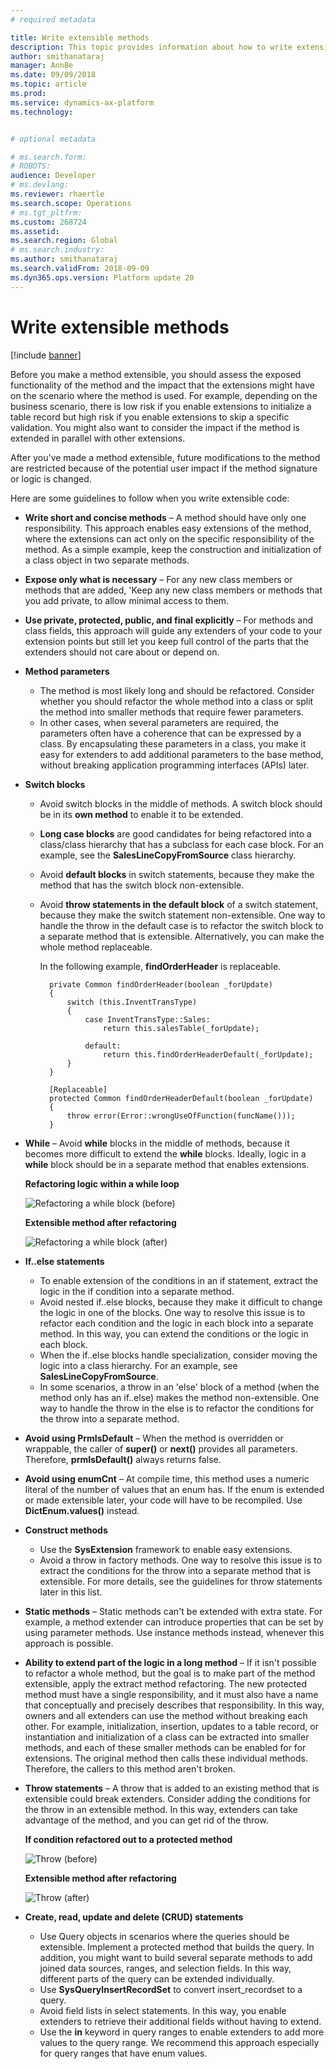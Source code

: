 ```yaml
---
# required metadata

title: Write extensible methods
description: This topic provides information about how to write extensible methods.
author: smithanataraj
manager: AnnBe
ms.date: 09/09/2018
ms.topic: article
ms.prod: 
ms.service: dynamics-ax-platform
ms.technology: 


# optional metadata

# ms.search.form: 
# ROBOTS: 
audience: Developer
# ms.devlang: 
ms.reviewer: rhaertle
ms.search.scope: Operations
# ms.tgt_pltfrm: 
ms.custom: 268724
ms.assetid: 
ms.search.region: Global
# ms.search.industry: 
ms.author: smithanataraj
ms.search.validFrom: 2018-09-09
ms.dyn365.ops.version: Platform update 20
---
```


# Write extensible methods

[!include [banner](../includes/banner.md)]

Before you make a method extensible, you should assess the exposed functionality of the method and the impact that the extensions might have on the scenario where the method is used. For example, depending on the business scenario, there is low risk if you enable extensions to initialize a table record but high risk if you enable extensions to skip a specific validation. You might also want to consider the impact if the method is extended in parallel with other extensions.

After you've made a method extensible, future modifications to the method are restricted because of the potential user impact if the method signature or logic is changed.
	
Here are some guidelines to follow when you write extensible code:
	
+ **Write short and concise methods** – A method should have only one responsibility. This approach enables easy extensions of the method, where the extensions can act only on the specific responsibility of the method. As a simple example, keep the construction and initialization of a class object in two separate methods.
+ **Expose only what is necessary** – For any new class members or methods that are added, 'Keep any new class members or methods that you add private, to allow minimal access to them.
+ **Use private, protected, public, and final explicitly** – For methods and class fields, this approach will guide any extenders of your code to your extension points but still let you keep full control of the parts that the extenders should not care about or depend on.
+ **Method parameters**

    - The method is most likely long and should be refactored. Consider whether you should refactor the whole method into a class or split the method into smaller methods that require fewer parameters.
    - In other cases, when several parameters are required, the parameters often have a coherence that can be expressed by a class. By encapsulating these parameters in a class, you make it easy for extenders to add additional parameters to the base method, without breaking application programming interfaces (APIs) later.

+ **Switch blocks**

    - Avoid switch blocks in the middle of methods. A switch block should be in its **own method** to enable it to be extended. 
    - **Long case blocks** are good candidates for being refactored into a class/class hierarchy that has a subclass for each case block. For an example, see the **SalesLineCopyFromSource** class hierarchy.
    - Avoid **default blocks** in switch statements, because they make the method that has the switch block non-extensible.
    - Avoid **throw statements in the default block** of a switch statement, because they make the switch statement non-extensible. One way to handle the throw in the default case is to refactor the switch block to a separate method that is extensible. Alternatively, you can make the whole method replaceable.
			
        In the following example, **findOrderHeader** is replaceable.

            private Common findOrderHeader(boolean _forUpdate)
		    {
		        switch (this.InventTransType)
		        {
		            case InventTransType::Sales:
		                return this.salesTable(_forUpdate);

		            default: 
		                return this.findOrderHeaderDefault(_forUpdate);
		        }
		    }

		    [Replaceable]
		    protected Common findOrderHeaderDefault(boolean _forUpdate)
		    {
		        throw error(Error::wrongUseOfFunction(funcName()));
		    }

+ **While** – Avoid **while** blocks in the middle of methods, because it becomes more difficult to extend the **while** blocks. Ideally, logic in a **while** block should be in a separate method that enables extensions.

    **Refactoring logic within a while loop**

    ![Refactoring a while block (before)](media/ExtensibleMethods1.png)

    **Extensible method after refactoring**

    ![Refactoring a while block (after)](media/ExtensibleMethods2.png)

+ **If..else statements**

	- To enable extension of the conditions in an if statement, extract the logic in the if condition into a separate method.
	- Avoid nested if..else blocks, because they make it difficult to change the logic in one of the blocks. One way to resolve this issue is to refactor each condition and the logic in each block into a separate method. In this way, you can extend the conditions or the logic in each block.
	- When the if..else blocks handle specialization, consider moving the logic into a class hierarchy. For an example, see **SalesLineCopyFromSource**.
	- In some scenarios, a throw in an 'else' block of a method (when the method only has an if..else) makes the method non-extensible. One way to handle the throw in the else is to refactor the conditions for the throw into a separate method.

+ **Avoid using PrmIsDefault** – When the method is overridden or wrappable, the caller of **super()** or **next()** provides all parameters. Therefore, **prmIsDefault()** always returns false.
+ **Avoid using enumCnt** – At compile time, this method uses a numeric literal of the number of values that an enum has. If the enum is extended or made extensible later, your code will have to be recompiled. Use **DictEnum.values()** instead.
+ **Construct methods**

	- Use the **SysExtension** framework to enable easy extensions.
	- Avoid a throw in factory methods. One way to resolve this issue is to extract the conditions for the throw into a separate method that is extensible. For more details, see the guidelines for throw statements later in this list.

+ **Static methods** – Static methods can't be extended with extra state. For example, a method extender can introduce properties that can be set by using parameter methods. Use instance methods instead, whenever this approach is possible.
+ **Ability to extend part of the logic in a long method** – If it isn't possible to refactor a whole method, but the goal is to make part of the method extensible, apply the extract method refactoring. The new protected method must have a single responsibility, and it must also have a name that conceptually and precisely describes that responsibility. In this way, owners and all extenders can use the method without breaking each other. For example, initialization, insertion, updates to a table record, or instantiation and initialization of a class can be extracted into smaller methods, and each of these smaller methods can be enabled for for extensions. The original method then calls these individual methods. Therefore, the callers to this method aren't broken.			
+ **Throw statements** – A throw that is added to an existing method that is extensible could break extenders. Consider adding the conditions for the throw in an extensible method. In this way, extenders can take advantage of the method, and you can get rid of the throw.

    **If condition refactored out to a protected method**

    ![Throw (before)](media/ExtensibleMethods3.png)

    **Extensible method after refactoring**

    ![Throw (after)](media/ExtensibleMethods4.png)

+ **Create, read, update and delete (CRUD) statements**

	- Use Query objects in scenarios where the queries should be extensible. Implement a protected method that builds the query. In addition, you might want to build several separate methods to add joined data sources, ranges, and selection fields. In this way, different parts of the query can be extended individually.
	- Use **SysQueryInsertRecordSet** to convert insert_recordset to a query.
	- Avoid field lists in select statements. In this way, you enable extenders to retrieve their additional fields without having to extend.
	- Use the **in** keyword in query ranges to enable extenders to add more values to the query range. We recommend this approach especially for query ranges that have enum values.
